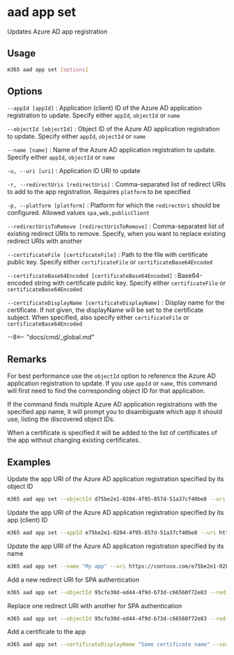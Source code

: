 # aad app set

Updates Azure AD app registration

## Usage

```sh
m365 aad app set [options]
```

## Options

`--appId [appId]`
: Application (client) ID of the Azure AD application registration to update. Specify either `appId`, `objectId` or `name`

`--objectId [objectId]`
: Object ID of the Azure AD application registration to update. Specify either `appId`, `objectId` or `name`

`--name [name]`
: Name of the Azure AD application registration to update. Specify either `appId`, `objectId` or `name`

`-u, --uri [uri]`
: Application ID URI to update

`-r, --redirectUris [redirectUris]`
: Comma-separated list of redirect URIs to add to the app registration. Requires `platform` to be specified

`-p, --platform [platform]`
: Platform for which the `redirectUri` should be configured. Allowed values `spa,web,publicClient`

`--redirectUrisToRemove [redirectUrisToRemove]`
: Comma-separated list of existing redirect URIs to remove. Specify, when you want to replace existing redirect URIs with another

`--certificateFile [certificateFile]`
: Path to the file with certificate public key. Specify either `certificateFile` or `certificateBase64Encoded`

`--certificateBase64Encoded [certificateBase64Encoded]`
: Base64-encoded string with certificate public key. Specify either `certificateFile` or `certificateBase64Encoded`

`--certificateDisplayName [certificateDisplayName]`
: Display name for the certificate. If not given, the displayName will be set to the certificate subject. When specified, also specify either `certificateFile` or `certificateBase64Encoded`

--8<-- "docs/cmd/_global.md"

## Remarks

For best performance use the `objectId` option to reference the Azure AD application registration to update. If you use `appId` or `name`, this command will first need to find the corresponding object ID for that application.

If the command finds multiple Azure AD application registrations with the specified app name, it will prompt you to disambiguate which app it should use, listing the discovered object IDs.

When a certificate is specified it will be added to the list of certificates of the app without changing existing certificates.

## Examples

Update the app URI of the Azure AD application registration specified by its object ID

```sh
m365 aad app set --objectId d75be2e1-0204-4f95-857d-51a37cf40be8 --uri https://contoso.com/e75be2e1-0204-4f95-857d-51a37cf40be8
```

Update the app URI of the Azure AD application registration specified by its app (client) ID

```sh
m365 aad app set --appId e75be2e1-0204-4f95-857d-51a37cf40be8 --uri https://contoso.com/e75be2e1-0204-4f95-857d-51a37cf40be8
```

Update the app URI of the Azure AD application registration specified by its name

```sh
m365 aad app set --name "My app" --uri https://contoso.com/e75be2e1-0204-4f95-857d-51a37cf40be8
```

Add a new redirect URI for SPA authentication

```sh
m365 aad app set --objectId 95cfe30d-ed44-4f9d-b73d-c66560f72e83 --redirectUris https://contoso.com/auth --platform spa
```

Replace one redirect URI with another for SPA authentication

```sh
m365 aad app set --objectId 95cfe30d-ed44-4f9d-b73d-c66560f72e83 --redirectUris https://contoso.com/auth --platform spa --redirectUrisToRemove https://contoso.com/old-auth
```

Add a certificate to the app

```sh
m365 aad app set --certificateDisplayName "Some certificate name" --certificateFile c:\temp\some-certificate.cer
```
